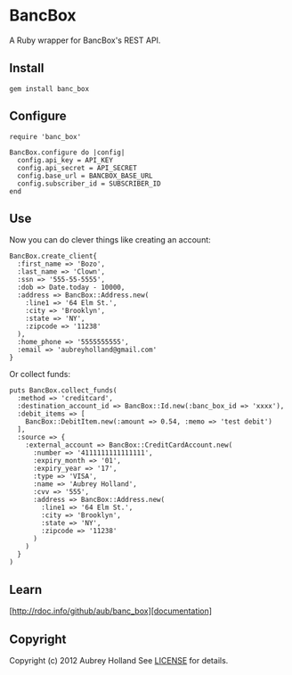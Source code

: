 # BancBox #
A Ruby wrapper for BancBox's REST API.

## <a name="installation"></a>Install
    gem install banc_box

## <a name="configuration"></a>Configure

    require 'banc_box'

    BancBox.configure do |config|
      config.api_key = API_KEY
      config.api_secret = API_SECRET
      config.base_url = BANCBOX_BASE_URL
      config.subscriber_id = SUBSCRIBER_ID
    end

## <a name="usage"></a>Use

Now you can do clever things like creating an account:

    BancBox.create_client{
      :first_name => 'Bozo',
      :last_name => 'Clown',
      :ssn => '555-55-5555',
      :dob => Date.today - 10000,
      :address => BancBox::Address.new(
        :line1 => '64 Elm St.',
        :city => 'Brooklyn',
        :state => 'NY',
        :zipcode => '11238'
      ),
      :home_phone => '5555555555',
      :email => 'aubreyholland@gmail.com'
    }

Or collect funds:

    puts BancBox.collect_funds(
      :method => 'creditcard',
      :destination_account_id => BancBox::Id.new(:banc_box_id => 'xxxx'),
      :debit_items => [
        BancBox::DebitItem.new(:amount => 0.54, :memo => 'test debit')
      ],
      :source => {
        :external_account => BancBox::CreditCardAccount.new(
          :number => '4111111111111111',
          :expiry_month => '01',
          :expiry_year => '17',
          :type => 'VISA',
          :name => 'Aubrey Holland',
          :cvv => '555',
          :address => BancBox::Address.new(
            :line1 => '64 Elm St.',
            :city => 'Brooklyn',
            :state => 'NY',
            :zipcode => '11238'
          )
        )
      }
    )

  ## <a name="documentation"></a>Learn
  [http://rdoc.info/github/aub/banc_box][documentation]

  [documentation]: http://rdoc.info/github/aub/banc_box

  ## <a name="copyright"></a>Copyright
  Copyright (c) 2012 Aubrey Holland
  See [LICENSE][] for details.

  [license]: https://github.com/aub/banc_box/blob/master/LICENSE.md

